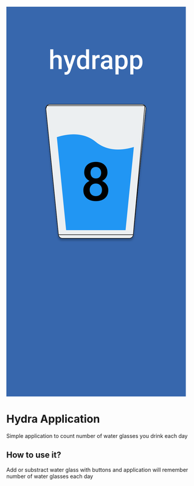 ![cover](/src/assets/img/Hydrapp.svg)

# Hydra Application

Simple application to count number of water glasses you drink each day

## How to use it?

Add or substract water glass with buttons and application will remember number of water glasses each day

